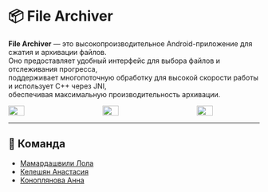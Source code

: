 # 📦 File Archiver

**File Archiver** — это высокопроизводительное Android-приложение для сжатия и архивации файлов.  
Оно предоставляет удобный интерфейс для выбора файлов и отслеживания прогресса,  
поддерживает многопоточную обработку для высокой скорости работы и использует C++ через JNI,  
обеспечивая максимальную производительность архивации.

<div style="display: flex; justify-content: space-between;">
  <img src="https://github.com/user-attachments/assets/46d0f8b6-219d-4701-bf5e-0cbf3350ebe6" width="25%">
  <img src="https://github.com/user-attachments/assets/fac16eee-9ce7-4113-b259-e635cf2c0bac" width="25%">
  <img src="https://github.com/user-attachments/assets/541b3ff5-c811-43d9-b872-f208e9a56a6a" width="25%">
</div>

---

## 👥 Команда

- [Мамардашвили Лола](https://github.com/Lola0122)
- [Келешян Анастасия](https://github.com/nastya0817)
- [Коноплянова Анна](https://github.com/peshk1n)
